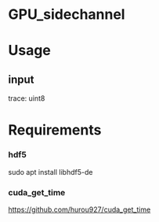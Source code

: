 # GPU_sidechannel

# Usage
## input
trace: uint8

# Requirements
### hdf5
sudo apt install libhdf5-de

### cuda_get_time
https://github.com/hurou927/cuda_get_time

